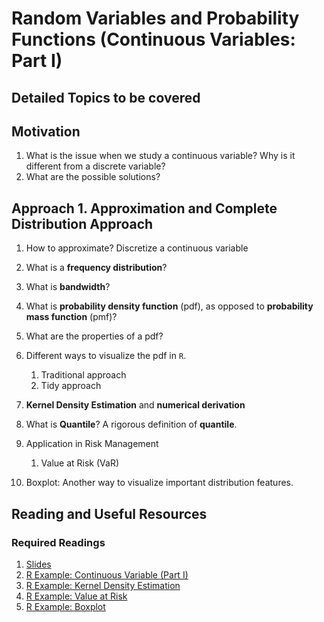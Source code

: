 # Random Variables and Probability Functions (Continuous Variables: Part I)

## Detailed Topics to be covered

## Motivation

1. What is the issue when we study a continuous variable? Why is it different from a discrete variable? 
2. What are the possible solutions?

## Approach 1. Approximation and Complete Distribution Approach

1. How to approximate? Discretize a continuous variable
2. What is a **frequency distribution**?
3. What is **bandwidth**?

4. What is **probability density function** (pdf), as opposed to **probability mass function** (pmf)?
5. What are the properties of a pdf?
6. Different ways to visualize the pdf in `R`. 
    1. Traditional approach
    2. Tidy approach
7. **Kernel Density Estimation** and **numerical derivation**

8. What is **Quantile**? A rigorous definition of **quantile**.
9. Application in Risk Management

    1. Value at Risk (VaR)

10. Boxplot: Another way to visualize important distribution features. 

## Reading and Useful Resources

### Required Readings

1. [Slides](../lecture/univariate_statistics_continous_var01.pdf)
2. [R Example: Continuous Variable (Part I)](../lecture/examples/continuous_variables_01.Rmd)
3. [R Example: Kernel Density Estimation](../lecture/examples/continuous_variables_01_kde.R)
4. [R Example: Value at Risk](../lecture/examples/continuous_variables_02_VaR.Rmd)
5. [R Example: Boxplot](../lecture/examples/continuous_variables_03_Boxplot.Rmd)


